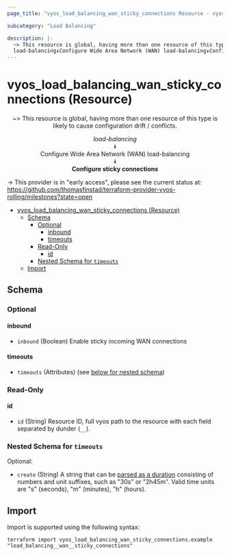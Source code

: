 ```yaml
---
page_title: "vyos_load_balancing_wan_sticky_connections Resource - vyos"

subcategory: "Load Balancing"

description: |-
  ~> This resource is global, having more than one resource of this type is likely to cause configuration drift / conflicts.
  load-balancing⯯Configure Wide Area Network (WAN) load-balancing⯯Configure sticky connections
---
```


# vyos_load_balancing_wan_sticky_connections (Resource)
<center>

~> This resource is global, having more than one resource of this type is likely to cause configuration drift / conflicts.

*load-balancing*  
⯯  
Configure Wide Area Network (WAN) load-balancing  
⯯  
**Configure sticky connections**


</center>

-> This provider is in "early access", please see the current status at: https://github.com/thomasfinstad/terraform-provider-vyos-rolling/milestones?state=open

<!--TOC-->

- [vyos_load_balancing_wan_sticky_connections (Resource)](#vyos_load_balancing_wan_sticky_connections-resource)
  - [Schema](#schema)
    - [Optional](#optional)
      - [inbound](#inbound)
      - [timeouts](#timeouts)
    - [Read-Only](#read-only)
      - [id](#id)
    - [Nested Schema for `timeouts`](#nested-schema-for-timeouts)
  - [Import](#import)

<!--TOC-->

<!-- schema generated by tfplugindocs -->
## Schema

### Optional

#### inbound
- `inbound` (Boolean) Enable sticky incoming WAN connections
#### timeouts
- `timeouts` (Attributes) (see [below for nested schema](#nestedatt--timeouts))

### Read-Only

#### id
- `id` (String) Resource ID, full vyos path to the resource with each field separated by dunder (`__`).

<a id="nestedatt--timeouts"></a>
### Nested Schema for `timeouts`

Optional:

- `create` (String) A string that can be [parsed as a duration](https://pkg.go.dev/time#ParseDuration) consisting of numbers and unit suffixes, such as &#34;30s&#34; or &#34;2h45m&#34;. Valid time units are &#34;s&#34; (seconds), &#34;m&#34; (minutes), &#34;h&#34; (hours).

## Import

Import is supported using the following syntax:

```shell
terraform import vyos_load_balancing_wan_sticky_connections.example "load_balancing__wan__sticky_connections"
```
